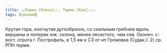 ```yaml
---
title: ⒜Парма-[Каясы]⒯, Тырме-[Кая]⒯⒵
tags: [ороним]
---
```


Крутая гора, изогнутая дугообразно, со скальным гребнем вдоль вершины и поперек
юж. склона, менее лесистого, чем сев. Оконеч. с-вост. отрога г. Построфиль, в
1,5 км к СЗ от нп Громовка (Судак.): 2) ср. РПН терме.
